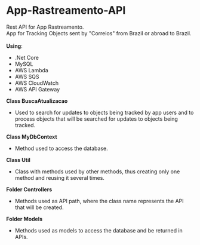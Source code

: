 # App-Rastreamento-API
Rest API for App Rastreamento.<br />
App for Tracking Objects sent by "Correios" from Brazil or abroad to Brazil.<br />
<br />
<b>Using</b>:<br />
- .Net Core<br />
- MySQL<br />
- AWS Lambda<br />
- AWS SQS<br />
- AWS CloudWatch<br />
- AWS API Gateway<br />


<b>Class BuscaAtualizacao</b><br />
- Used to search for updates to objects being tracked by app users and to process objects that will be searched for updates to objects being tracked.

<b>Class MyDbContext</b><br />
- Method used to access the database.

<b>Class Util</b><br />
- Class with methods used by other methods, thus creating only one method and reusing it several times.

<b>Folder Controllers</b><br />
- Methods used as API path, where the class name represents the API that will be created.
  
<b>Folder Models</b><br />
- Methods used as models to access the database and be returned in APIs.

  
 
